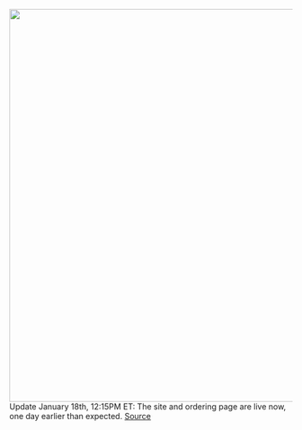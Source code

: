 <img src='https://cdn.vox-cdn.com/thumbor/Y96hdcQaZqEqoAYcXIxwPRYQVdY=/0x0:1864x1166/1200x800/filters:focal(783x434:1081x732)/cdn.vox-cdn.com/uploads/chorus_image/image/70391115/Screen_Shot_2022_01_14_at_11.41.43.0.png' width='700px' /><br/>
Update January 18th, 12:15PM ET: The site and ordering page are live now, one day earlier than expected.
<a href='https://www.theverge.com/2022/1/14/22884217/free-covid-19-test-biden-500-million-january-19-usps'> Source <a/>